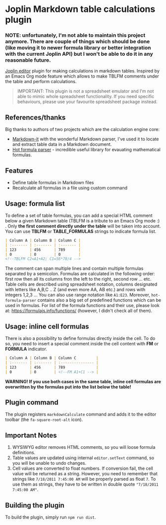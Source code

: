 # Joplin Markdown table calculations plugin

### NOTE: unfortunately, I'm not able to maintain this project anymore. There are couple of things which should be done (like moving it to newer formula library or better integration with the current Joplin API) but I won't be able to do it in any reasonable future. 

[Joplin editor](https://github.com/laurent22/joplin) plugin for making calculations in markdown tables. Inspired by an Emacs Org mode feature which allows to make TBLFM comments under the table and perform calculations.

> IMPORTANT: This plugin is not a spreadsheet emulator and I'm not able to mimic whole spreadsheet functionality. If you need specific behaviours, please use your favourite spreadsheet package instead.

## References/thanks

Big thanks to authors of two projects which are the calculation engine core:

- [Markdown-it](https://github.com/markdown-it/markdown-it) with the wonderful Markdown parser, I've used it to locate and extract table data in a Markdown document.
- [Hot formula parser](https://github.com/handsontable/formula-parser) - incredible useful library for evauating mathematical formulas.

## Features

- Define table formulas in Markdown files
- Recalculate all formulas in a file using custom command

## Usage: formula list

To define a set of table formulas, you can add a special HTML comment below a given Markdown table (TBLFM is a tribute to an Emacs Org mode :) . Only **the first comment directly under the table** will be taken into account.
You can use **TBLFM** or **TABLE_FORMULAS** strings to indicate formula list.

```markdown
| Column A | Column B | Column C |
| :------- | :------- | :------- |
| 123      | 456      | 789      |
| 0        | 0        | 0        |
<!--TBLFM C2=A1+A2; C1=56*78/4 -->
```

The comment can span multiple lines and contain multiple formulas separated by a semicolon. Formulas are calculated in the following order:  first row then all its columns fron the left to the right, second row ... etc. Table cells are described using spreadsheet notation, columns designated with letters like A,B,C .. Z (and even more AA, AB etc.) and rows with integers 1,2,3 ... You can also use range notation like `A1:E23`. Moreover, `hot-formula-parser` contains also a big set of predefined functions which can be used in formulas.
For list of the formula functions and their use, please look at: <https://formulajs.info/functions/>  (however, I didn't check all of them).

## Usage: inline cell formulas

There is also a possibility to define formulas directly inside the cell. To do so, you need to insert a special comment inside the cell content with **FM** or **FORMULA** indicator.

```markdown
| Column A | Column B | Column C         |
| :------- | :------- | :--------------- |
| 123      | 456      | 789              |
| 0        | 0        | <!--FM A1+C1 --> |
```

**WARNING! If you use both cases in the same table, inline cell formulas are overwritten by the formulas put into the list below the table!**

## Plugin command

The plugin registers `markdownCalculate` command and adds it to the editor toolbar (the `fa-square-root-alt` icon).

## Important Notes

1. WYSIWYG editor removes HTML comments, so you will loose formula definitions.
2. Table values are updated using internal `editor.setText` command, so you will be unable to undo changes.
3. Cell values are converted to float numbers. If conversion fail, the cell value will be returned as a string. However, you need to remember that strings like `7/18/2011 7:45:00 AM` will be properly parsed as float `7`. To use them as strings, they have to be written in double quote `"7/18/2011 7:45:00 AM"`.

## Building the plugin

To build the plugin, simply run `npm run dist`.
